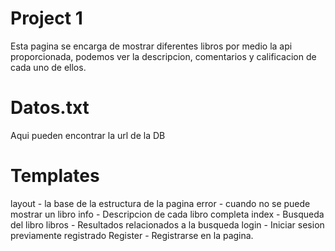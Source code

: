 # Project 1

Esta pagina se encarga de mostrar diferentes libros por medio la api proporcionada, podemos ver la descripcion, comentarios y calificacion de cada uno de ellos.

# Datos.txt
Aqui pueden encontrar la url de la DB

# Templates
layout - la base de la estructura de la pagina
error - cuando no se puede mostrar un libro
info - Descripcion de cada libro completa
index - Busqueda del libro
libros - Resultados relacionados a la busqueda
login - Iniciar sesion previamente registrado
Register - Registrarse en la pagina.

